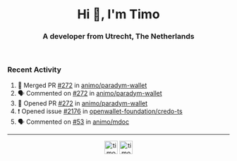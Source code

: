 <h1 align="center">Hi 👋, I'm Timo</h1>
<h3 align="center">A developer from Utrecht, The Netherlands</h3>
<br/>
<!-- https://github.com/rahuldkjain/github-profile-readme-generator --!>

<!--  <p align="left"><img src="https://github-readme-stats.vercel.app/api?username=timoglastra&show_icons=true&count_private=true&" alt="timoglastra" /></p> --!>

<!--
Github language stats
<p align="left"><img src="https://github-readme-stats.vercel.app/api/top-langs/?username=timoglastra&layout=compact" alt="timoglastra" /><p>
-->

<!-- Codestats language stats -->
<!-- <p align="left"><img src="https://codestats-readme.vercel.app/api/top-langs/?username=timoglastra&layout=compact&language_count=12" alt="timoglastra" /><p>    --!>
  
<h3>Recent Activity</h3>

<!--START_SECTION:activity-->
1. 🎉 Merged PR [#272](https://github.com/animo/paradym-wallet/pull/272) in [animo/paradym-wallet](https://github.com/animo/paradym-wallet)
2. 🗣 Commented on [#272](https://github.com/animo/paradym-wallet/pull/272#issuecomment-2633325833) in [animo/paradym-wallet](https://github.com/animo/paradym-wallet)
3. 💪 Opened PR [#272](https://github.com/animo/paradym-wallet/pull/272) in [animo/paradym-wallet](https://github.com/animo/paradym-wallet)
4. ❗ Opened issue [#2176](https://github.com/openwallet-foundation/credo-ts/issues/2176) in [openwallet-foundation/credo-ts](https://github.com/openwallet-foundation/credo-ts)
5. 🗣 Commented on [#53](https://github.com/animo/mdoc/pull/53#issuecomment-2632894149) in [animo/mdoc](https://github.com/animo/mdoc)
<!--END_SECTION:activity-->

---

<p align="center">
<a href="https://twitter.com/timoglastra" target="blank"><img align="center" src="https://cdn.jsdelivr.net/npm/simple-icons@3.0.1/icons/twitter.svg" alt="timoglastra" height="30" width="30" /></a>
<a href="https://linkedin.com/in/timoglastra" target="blank"><img align="center" src="https://cdn.jsdelivr.net/npm/simple-icons@3.0.1/icons/linkedin.svg" alt="timoglastra" height="30" width="30" /></a>
</p>



